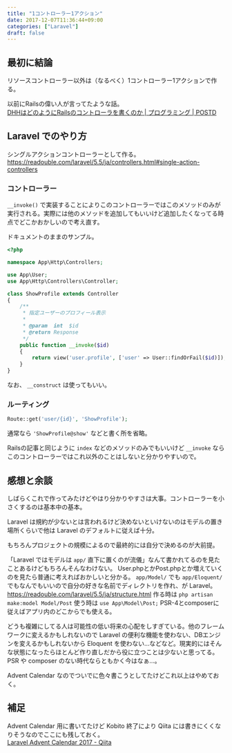 ```yaml
---
title: "1コントローラー1アクション"
date: 2017-12-07T11:36:44+09:00
categories: ["Laravel"]
draft: false
---
```



## 最初に結論
リソースコントローラー以外は（なるべく）1コントローラー1アクションで作る。

以前にRailsの偉い人が言ってたような話。  
[DHHはどのようにRailsのコントローラを書くのか | プログラミング | POSTD](http://postd.cc/how-dhh-organizes-his-rails-controllers/)

## Laravel でのやり方

シングルアクションコントローラーとして作る。  
https://readouble.com/laravel/5.5/ja/controllers.html#single-action-controllers

### コントローラー
`__invoke()` で実装することによりこのコントローラーではこのメソッドのみが実行される。実際には他のメソッドを追加してもいいけど追加したくなってる時点でどこかおかしいので考え直す。

ドキュメントのままのサンプル。

```php
<?php

namespace App\Http\Controllers;

use App\User;
use App\Http\Controllers\Controller;

class ShowProfile extends Controller
{
    /**
     * 指定ユーザーのプロフィール表示
     *
     * @param  int  $id
     * @return Response
     */
    public function __invoke($id)
    {
        return view('user.profile', ['user' => User::findOrFail($id)]);
    }
}
```

なお、 `__construct` は使ってもいい。

### ルーティング
```php
Route::get('user/{id}', 'ShowProfile');
```

通常なら `'ShowProfile@show'` などと書く所を省略。

Railsの記事と同じように `index` などのメソッドのみでもいいけど `__invoke` ならこのコントローラーではこれ以外のことはしないと分かりやすいので。

## 感想と余談
しばらくこれで作ってみたけどやはり分かりやすさは大事。コントローラーを小さくするのは基本中の基本。

Laravel は規約が少ないとは言われるけど決めないといけないのはモデルの置き場所くらいで他は Laravel のデフォルトに従えば十分。

もちろんプロジェクトの規模によるので最終的には自分で決めるのが大前提。

「Laravel ではモデルは `app/` 直下に置くのが流儀」なんて書かれてるのを見たことあるけどもちろんそんなわけない。
User.phpとかPost.phpとか増えていくのを見たら普通に考えればおかしいと分かる。
`app/Model/` でも `app/Eloquent/` でもなんでもいいので自分の好きな名前でディレクトリを作れ、が Laravel。
https://readouble.com/laravel/5.5/ja/structure.html
作る時は `php artisan make:model Model/Post`
使う時は `use App\Model\Post;`
PSR-4とcomposerに従えばアプリ内のどこからでも使える。

どうも複雑にしてる人は可能性の低い将来の心配をしすぎている。他のフレームワークに変えるかもしれないので Laravel の便利な機能を使わない、DBエンジンを変えるかもしれないから Eloquent を使わない…などなど。現実的にはそんな状態になったらほとんど作り直しだから役に立つことは少ないと思ってる。PSR や composer のない時代ならともかく今はなぁ…。

Advent Calendar なのでついでに色々書こうとしてたけどこれ以上はやめておく。

## 補足
Advent Calendar 用に書いてたけど Kobito 終了により Qiita には書きにくくなりそうなのでここにも残しておく。  
[Laravel Advent Calendar 2017 - Qiita](https://qiita.com/advent-calendar/2017/laravel)
